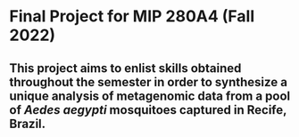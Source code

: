 # Final Project for MIP 280A4 (Fall 2022)
## This project aims to enlist skills obtained throughout the semester in order to synthesize a unique analysis of metagenomic data from a pool of *Aedes aegypti* mosquitoes captured in Recife, Brazil. 
